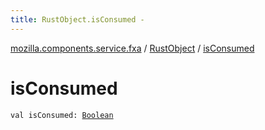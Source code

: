 ```yaml
---
title: RustObject.isConsumed - 
---
```


[mozilla.components.service.fxa](../index.html) / [RustObject](index.html) / [isConsumed](./is-consumed.html)

# isConsumed

`val isConsumed: `[`Boolean`](https://kotlinlang.org/api/latest/jvm/stdlib/kotlin/-boolean/index.html)